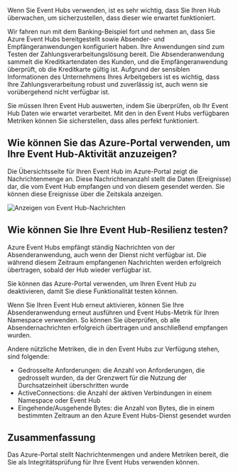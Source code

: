Wenn Sie Event Hubs verwenden, ist es sehr wichtig, dass Sie Ihren Hub überwachen, um sicherzustellen, dass dieser wie erwartet funktioniert.

Wir fahren nun mit dem Banking-Beispiel fort und nehmen an, dass Sie Azure Event Hubs bereitgestellt sowie Absender- und Empfängeranwendungen konfiguriert haben. Ihre Anwendungen sind zum Testen der Zahlungsverarbeitungslösung bereit. Die Absenderanwendung sammelt die Kreditkartendaten des Kunden, und die Empfängeranwendung überprüft, ob die Kreditkarte gültig ist. Aufgrund der sensiblen Informationen des Unternehmens Ihres Arbeitgebers ist es wichtig, dass Ihre Zahlungsverarbeitung robust und zuverlässig ist, auch wenn sie vorübergehend nicht verfügbar ist.

Sie müssen Ihren Event Hub auswerten, indem Sie überprüfen, ob Ihr Event Hub Daten wie erwartet verarbeitet. Mit den in den Event Hubs verfügbaren Metriken können Sie sicherstellen, dass alles perfekt funktioniert.

## <a name="how-do-you-use-the-azure-portal-to-view-your-event-hub-activity"></a>Wie können Sie das Azure-Portal verwenden, um Ihre Event Hub-Aktivität anzuzeigen?

Die Übersichtsseite für Ihren Event Hub im Azure-Portal zeigt die Nachrichtenmenge an. Diese Nachrichtenanzahl stellt die Daten (Ereignisse) dar, die vom Event Hub empfangen und von diesem gesendet werden. Sie können diese Ereignisse über die Zeitskala anzeigen.

![Anzeigen von Event Hub-Nachrichten](../media-draft/6-view-messages.png)

## <a name="how-can-you-test-event-hub-resilience"></a>Wie können Sie Ihre Event Hub-Resilienz testen?

Azure Event Hubs empfängt ständig Nachrichten von der Absenderanwendung, auch wenn der Dienst nicht verfügbar ist. Die während diesem Zeitraum empfangenen Nachrichten werden erfolgreich übertragen, sobald der Hub wieder verfügbar ist.

Sie können das Azure-Portal verwenden, um Ihren Event Hub zu deaktivieren, damit Sie diese Funktionalität testen können.

Wenn Sie Ihren Event Hub erneut aktivieren, können Sie Ihre Absenderanwendung erneut ausführen und Event Hubs-Metrik für Ihren Namespace verwenden. So können Sie überprüfen, ob alle Absendernachrichten erfolgreich übertragen und anschließend empfangen wurden.

Andere nützliche Metriken, die in den Event Hubs zur Verfügung stehen, sind folgende:

- Gedrosselte Anforderungen: die Anzahl von Anforderungen, die gedrosselt wurden, da der Grenzwert für die Nutzung der Durchsatzeinheit überschritten wurde
- ActiveConnections: die Anzahl der aktiven Verbindungen in einem Namespace oder Event Hub
- Eingehende/Ausgehende Bytes: die Anzahl von Bytes, die in einem bestimmten Zeitraum an den Azure Event Hubs-Dienst gesendet wurden

## <a name="summary"></a>Zusammenfassung

Das Azure-Portal stellt Nachrichtenmengen und andere Metriken bereit, die Sie als Integritätsprüfung für Ihre Event Hubs verwenden können.
